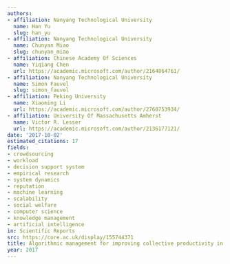```yaml
---
authors:
- affiliation: Nanyang Technological University
  name: Han Yu
  slug: han_yu
- affiliation: Nanyang Technological University
  name: Chunyan Miao
  slug: chunyan_miao
- affiliation: Chinese Academy Of Sciences
  name: Yiqiang Chen
  url: https://academic.microsoft.com/author/2164864761/
- affiliation: Nanyang Technological University
  name: Simon Fauvel
  slug: simon_fauvel
- affiliation: Peking University
  name: Xiaoming Li
  url: https://academic.microsoft.com/author/2760753934/
- affiliation: University Of Massachusetts Amherst
  name: Victor R. Lesser
  url: https://academic.microsoft.com/author/2136177121/
date: '2017-10-02'
estimated_citations: 17
fields:
- crowdsourcing
- workload
- decision support system
- empirical research
- system dynamics
- reputation
- machine learning
- scalability
- social welfare
- computer science
- knowledge management
- artificial intelligence
in: Scientific Reports
src: https://core.ac.uk/display/155744371
title: Algorithmic management for improving collective productivity in crowdsourcing
year: 2017
---
```

